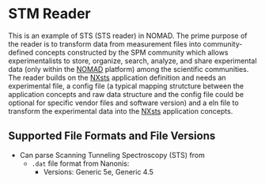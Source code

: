 # STM Reader
This is an example of STS (STS reader) in NOMAD. The prime purpose of the reader is to transform data from measurement files into community-defined concepts constructed by the SPM community which allows experimentalists to store, organize, search, analyze, and share experimental data (only within the [NOMAD](https://nomad-lab.eu/nomad-lab/) platform) among the scientific communities. The reader builds on the [NXsts](https://fairmat-nfdi.github.io/nexus_definitions/classes/contributed_definitions/NXsts.html#nxsts) application definition and needs an experimental file, a config file (a typical mapping strutcture between the application concepts and raw data structure and the config file could be optional for specific vendor files and software version) and a eln file to transform the experimental data into the [NXsts](https://fairmat-nfdi.github.io/nexus_definitions/classes/contributed_definitions/NXsts.html#nxsts) application concepts.

## Supported File Formats and File Versions

- Can parse Scanning Tunneling Spectroscopy (STS) from
    - `.dat` file format from Nanonis:
        - Versions: Generic 5e, Generic 4.5